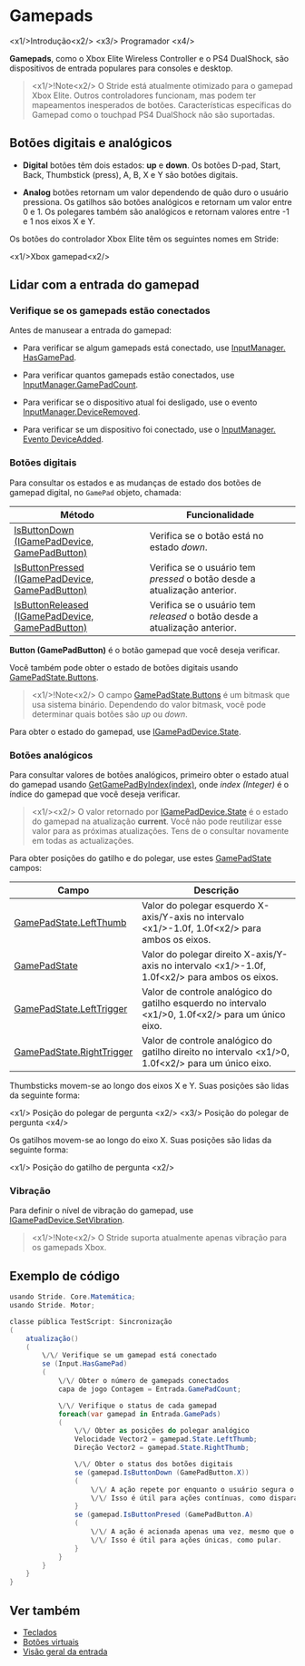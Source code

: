 # Gamepads

<x1\/>Introdução<x2\/>
<x3\/> Programador <x4\/>

**Gamepads**, como o Xbox Elite Wireless Controller e o PS4 DualShock, são dispositivos de entrada populares para consoles e desktop.

> <x1\/>!Note<x2\/>
> O Stride está atualmente otimizado para o gamepad Xbox Elite. Outros controladores funcionam, mas podem ter mapeamentos inesperados de botões. Características específicas do Gamepad como o touchpad PS4 DualShock não são suportadas.

## Botões digitais e analógicos

* **Digital** botões têm dois estados: **up** e **down**. Os botões D-pad, Start, Back, Thumbstick (press), A, B, X e Y são botões digitais.

* **Analog** botões retornam um valor dependendo de quão duro o usuário pressiona. Os gatilhos são botões analógicos e retornam um valor entre 0 e 1. Os polegares também são analógicos e retornam valores entre -1 e 1 nos eixos X e Y.

Os botões do controlador Xbox Elite têm os seguintes nomes em Stride:

<x1\/>Xbox gamepad<x2\/>

## Lidar com a entrada do gamepad

### Verifique se os gamepads estão conectados

Antes de manusear a entrada do gamepad:

* Para verificar se algum gamepads está conectado, use [InputManager. HasGamePad](xref:Stride.Input.InputManager.HasGamePad).

* Para verificar quantos gamepads estão conectados, use [InputManager.GamePadCount](xref:Stride.Input.InputManager.GamePadCount).

* Para verificar se o dispositivo atual foi desligado, use o evento [InputManager.DeviceRemoved](xref:Stride.Input.InputManager.DeviceRemoved).

* Para verificar se um dispositivo foi conectado, use o [InputManager. Evento DeviceAdded](xref:Stride.Input.InputManager.DeviceAdded).

### Botões digitais

Para consultar os estados e as mudanças de estado dos botões de gamepad digital, no `GamePad` objeto, chamada:

| Método | Funcionalidade |
|--------|--------------
| [IsButtonDown (IGamePadDevice, GamePadButton)](xref:Stride.Input.GamePadDeviceExtensions.IsButtonDown\(Stride.Input.IGamePadDevice,Stride.Input.GamePadButton\)) | Verifica se o botão está no estado _down_. |
| [IsButtonPressed (IGamePadDevice, GamePadButton)](xref:Stride.Input.GamePadDeviceExtensions.IsButtonPressed\(Stride.Input.IGamePadDevice,Stride.Input.GamePadButton\)) | Verifica se o usuário tem _pressed_ o botão desde a atualização anterior. |
| [IsButtonReleased (IGamePadDevice, GamePadButton)](xref:Stride.Input.GamePadDeviceExtensions.IsButtonReleased\(Stride.Input.IGamePadDevice,Stride.Input.GamePadButton\)) | Verifica se o usuário tem _released_ o botão desde a atualização anterior. |

**Button (GamePadButton)** é o botão gamepad que você deseja verificar.

Você também pode obter o estado de botões digitais usando [GamePadState.Buttons](xref:Stride.Input.GamePadState.Buttons).

> <x1\/>!Note<x2\/>
> O campo [GamePadState.Buttons](xref:Stride.Input.GamePadState.Buttons) é um bitmask que usa sistema binário. Dependendo do valor bitmask, você pode determinar quais botões são *up* ou *down*.

Para obter o estado do gamepad, use [IGamePadDevice.State](xref:Stride.Input.IGamePadDevice.State).

### Botões analógicos

Para consultar valores de botões analógicos, primeiro obter o estado atual do gamepad usando
[GetGamePadByIndex(index)](xref:Stride.Input.InputManager.GetGamePadByIndex\(System.Int32\)), onde _index (Integer)_ é o índice do gamepad que você deseja verificar.

> <x1\/><x2\/>
> O valor retornado por [IGamePadDevice.State](xref:Stride.Input.IGamePadDevice.State) é o estado do gamepad na atualização **current**. Você não pode reutilizar esse valor para as próximas atualizações. Tens de o consultar novamente em todas as actualizações.

Para obter posições do gatilho e do polegar, use estes
[GamePadState](xref:Stride.Input.GamePadState) campos:

| Campo | Descrição |
|-------|------------
| [GamePadState.LeftThumb](xref:Stride.Input.GamePadState.LeftThumb) | Valor do polegar esquerdo X-axis\/Y-axis no intervalo <x1\/>-1.0f, 1.0f<x2\/> para ambos os eixos. |
| [GamePadState](xref:Stride.Input.GamePadState.RightThumb) | Valor do polegar direito X-axis\/Y-axis no intervalo <x1\/>-1.0f, 1.0f<x2\/> para ambos os eixos. |
| [GamePadState.LeftTrigger](xref:Stride.Input.GamePadState.LeftTrigger) | Valor de controle analógico do gatilho esquerdo no intervalo <x1\/>0, 1.0f<x2\/> para um único eixo. |
| [GamePadState.RightTrigger](xref:Stride.Input.GamePadState.RightTrigger) | Valor de controle analógico do gatilho direito no intervalo <x1\/>0, 1.0f<x2\/> para um único eixo. |

Thumbsticks movem-se ao longo dos eixos X e Y. Suas posições são lidas da seguinte forma:

<x1\/> Posição do polegar de pergunta <x2\/>
<x3\/> Posição do polegar de pergunta <x4\/>

Os gatilhos movem-se ao longo do eixo X. Suas posições são lidas da seguinte forma:

<x1\/> Posição do gatilho de pergunta <x2\/>

### Vibração

Para definir o nível de vibração do gamepad, use [IGamePadDevice.SetVibration](xref:Stride.Input.IGamePadDevice.SetVibration\(System.Single,System.Single,System.Single,System.Single\)).

> <x1\/>!Note<x2\/>
> O Stride suporta atualmente apenas vibração para os gamepads Xbox.

## Exemplo de código

```cs
usando Stride. Core.Matemática;
usando Stride. Motor;

classe pública TestScript: Sincronização
(
    atualização()
    (
        \/\/ Verifique se um gamepad está conectado
        se (Input.HasGamePad)
        (
            \/\/ Obter o número de gamepads conectados
            capa de jogo Contagem = Entrada.GamePadCount;

            \/\/ Verifique o status de cada gamepad
            foreach(var gamepad in Entrada.GamePads)
            (
                \/\/ Obter as posições do polegar analógico
                Velocidade Vector2 = gamepad.State.LeftThumb;
                Direção Vector2 = gamepad.State.RightThumb;

                \/\/ Obter o status dos botões digitais
                se (gamepad.IsButtonDown (GamePadButton.X))
                (
                    \/\/ A ação repete por enquanto o usuário segura o botão para baixo.
                    \/\/ Isso é útil para ações contínuas, como disparar uma metralhadora.
                }
                se (gamepad.IsButtonPresed (GamePadButton.A)
                (
                    \/\/ A ação é acionada apenas uma vez, mesmo que o usuário mantenha pressionado o botão.
                    \/\/ Isso é útil para ações únicas, como pular.
                }
            }
        }
    }
}
```

## Ver também
* [Teclados](keyboards.md)
* [Botões virtuais](virtual-buttons.md)
* [Visão geral da entrada](index.md)